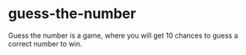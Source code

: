 # guess-the-number
 Guess the number is a game, where you will get 10 chances to guess a correct number to win.
